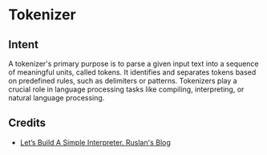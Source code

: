 # Tokenizer

## Intent
A tokenizer's primary purpose is to parse a given input text into a sequence of
meaningful units, called tokens. It identifies and separates tokens based on
predefined rules, such as delimiters or patterns. Tokenizers play a crucial role
in language processing tasks like compiling, interpreting, or natural language
processing.

## Credits
* [Let’s Build A Simple Interpreter. Ruslan's Blog](https://ruslanspivak.com/lsbasi-part1/)

